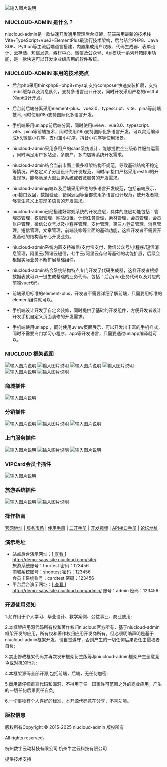 ![输入图片说明](https://www.niucloud.com/img/readme/%E9%A1%B6%E9%83%A8%E5%B9%BF%E5%91%8A1.jpg)

### NIUCLOUD-ADMIN 是什么？
niucloud-admin是一款快速开发通用管理后台框架，前端采用最新的技术栈Vite+TypeScript+Vue3+ElementPlus最流行技术架构，后台结合PHP8、Java SDK、Python等主流后端语言搭建，内置集成用户权限、代码生成器、表单设计、云存储、短信发送、素材中心、微信及公众号、Api模块一系列开箱即用功能，是一款快速可以开发企业级应用的软件系统。

### NIUCLOUD-ADMIN 采用的技术亮点

- 后台php采用thinkphp8+php8+mysql,支持composer快速安装扩展，支持redis缓存以及消息队列，支持多语言设计开发，同时开发采用严格的restful的api设计开发。

- 后台前后端分离采用element-plus、vue3.0、typescript、vite、pina等前端技术,同时使用i18n支持国际化多语言开发。

- 手机端采用uniapp前后端分离，同时使用uview、vue3.0、typescript、vite、pina等前端技术，同时使用i18n支持国际化多语言开发，可以灵活编译成h5,微信小程序，支付宝小程序，抖音小程序等使用场景。

- niucloud-admin采用多租户的saas系统设计，能够提供企业级软件服务运营 ，同时满足用户多站点，多商户，多门店等系统开发需求。

- niucloud-admin结合当前市面上很多框架结构不规范，导致基础结构不稳定等情况，严格定义了分层设计的开发规范，同时api接口严格采用restful的开发规范，能够满足大型业务系统或者微服务的开发需求。

- niucloud-admin前端以及后端采用严格的多语言开发规范，包括前端展示，api接口返回，数据验证，错误返回等全部使用多语言设计规范，使开发者能够真生意义上实现多语言的开发需求。

- niucloud-admin已经搭建好常规系统的开发底层，具体的底层功能包括：管理员管理，权限管理，网站设置，计划任务管理，素材管理，会员管理，会员账户管理，微信公众号以及小程序管理，支付管理，第三方登录管理，消息管理，短信管理，文章管理，前端装修等全面的基础功能，这样开发者不需要开发基础的结构而专心开发业务。

- niucloud-admin系统内置支持微信/支付宝支付，微信公众号/小程序/短信消息管理，阿里云/腾讯云短信，七牛云/阿里云存储等基础的功能扩展，后续会根据实际业务不断扩展基础组件。

- niucloud-admin结合系统结构特点专门开发了代码生成器，这样开发者根据数据表就可以一键生成基础的业务代码，包括：后台php业务代码以及对应的前端vue代码。

- 前端采用标准的element-plus，开发者不需要详细了解前端，只需要用标准的element组件就可以。

- 手机端设计开发了自定义装修，同时提供了基础的开发组件，方便开发者设计开发手机自定义页面装修的开发需求。

- 手机端使用uniapp ，同时使用uview页面展示，可以开发出丰富的手机样式，同时不需要专门学习小程序，app等开发语言，只需要通过uniapp编译就可以。

### NIUCLOUD 框架截图
![输入图片说明](https://media.niucloud.com/1704066345d7742c4c0a1a941e836e8d633f209396_aliyun.jpg)
![输入图片说明](https://media.niucloud.com/17040664219c6ce47b234eac495c3c4aa6e83920b6_aliyun.png)
![输入图片说明](https://media.niucloud.com/17040665085ed007bd6daf220cc1ecd4e301c6008f_aliyun.png)
![输入图片说明](https://media.niucloud.com/1704066609bad8bba9c5bfe5a243f5ebcec54866af_aliyun.png)
![输入图片说明](https://media.niucloud.com/170406669739221755c392e165470c486d0025ad17_aliyun.png)
![输入图片说明](https://media.niucloud.com/1704067302721c5360c622b4934fae659ee1eb0987_aliyun.png)

### 商城插件
![输入图片说明](https://media.niucloud.com/1704067355ecae8e7b09c482e8c3a5ebc1a4cd0fcc_aliyun.png)

### 分销插件
![输入图片说明](https://media.niucloud.com/1705744442d046875f3a6356e20b4201683c2f08fe_aliyun.png)
![输入图片说明](https://media.niucloud.com/17057444230b1a32898072457faa8888b77d9621ff_aliyun.png)
![输入图片说明](https://media.niucloud.com/17057444220f55b9430e07e635968a843bcc3e2845_aliyun.png)

### 上门服务插件
![输入图片说明](https://media.niucloud.com/1705739434bf20bb824783fcee9eea6361f3cfb7aa_aliyun.png)
![输入图片说明](https://media.niucloud.com/1705739434483707b8617e0e1489d7d2f51cda111c_aliyun.png)
![输入图片说明](https://media.niucloud.com/17057394343bdd84db9c1fa966c7cb0c03c5618ad9_aliyun.png)

### VIPCard会员卡插件
![输入图片说明](https://media.niucloud.com/1704067355ecae8e7b09c482e8c3a5ebc1a4cd0fcc_aliyun.png)

### 旅游系统插件
![输入图片说明](https://media.niucloud.com/17057440675004b59c88adaebcb492a31d3a909944_aliyun.png)
![输入图片说明](https://media.niucloud.com/1705744067bad60e348b4dd479d223aa5de963a1bf_aliyun.png)


### 操作指南
 [官网地址](https://www.niucloud.com)
 | [服务市场](https://www.niucloud.com)
 | [使用手册](https://www.niucloud.com/doc)
 | [二开手册](https://www.niucloud.com/doc)
 | [开发视频](https://www.niucloud.com/doc)
 | [API接口手册](https://api.niucloud.com/apidoc.html?target_id=001)
 | [论坛地址](https://bbs.niucloud.com)

### 演示地址
- 站点后台演示网址：[<a href='http://demo-saas.site.niucloud.com/site/' target="_blank"> 查看 </a>]       
<a href='http://demo-saas.site.niucloud.com/site/' target="_blank">http://demo-saas.site.niucloud.com/site/    
旅游系统账号：tourtest  密码：123456<br/>
商城系统账号：shoptest  密码：123456<br/>
会员卡系统账号：cardtest  密码：123456<br/>
- 平台后台演示网址：[<a href='http://demo-saas.site.niucloud.com/admin/' target="_blank"> 查看 </a>]       
<a href='http://demo-saas.site.niucloud.com/admin/' target="_blank">http://demo-saas.site.niucloud.com/admin/  账号：admin  密码：123456

### 开源使用须知

1.允许用于个人学习、毕业设计、教学案例、公益事业、商业使用;

2.本框架应用源代码所有权和著作权归niucloud官方所有，基于niucloud-admin框架开发的应用，所有权和著作权归应用开发商所有。但必须明确声明是基于niucloud-admin框架开发，请自觉遵守，否则产生的一切任何后果责任由侵权者自负;

3.禁止修改框架代码并再次发布框架衍生版等与niucloud-admin框架产生恶意竞争或对抗的行为;

4.本框架源码全部开源;包括前端，后端，无任何加密;

5.商用请仔细审查代码和漏洞，不得用于任一国家许可范围之外的商业应用，产生的一切任何后果责任自负;

6.一切事物有个人喜好的标准，本开源代码意在分享，不喜勿喷。



### 版权信息
版权所有Copyright © 2015-2025 niucloud-admin 版权所有

All rights reserved。

杭州数字云动科技有限公司 
杭州牛之云科技有限公司 

提供技术支持